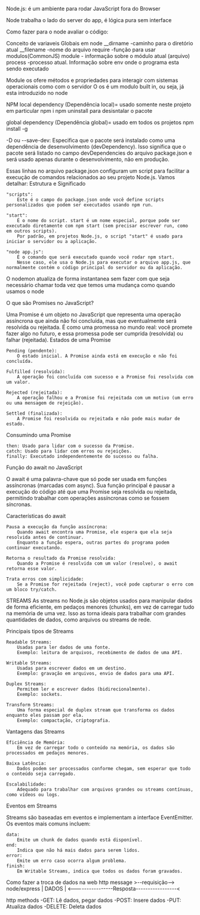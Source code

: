 Node.js: é um ambiente para rodar JavaScript fora do Browser 

Node trabalha o lado do server do app, é lógica pura sem interface

Como fazer para o node avaliar o código:

Conceito de variaveis Globais em node
__dirname -caminho para o diretório atual
__filename -nome do arquivo
require -função para usar modulos(CommonJS)
module - informação sobre o módulo atual (arquivo)
process -processo atual. Informação sobre env onde o programa esta sendo executado


Module os ofere métodos e propriedades para interagir com sistemas operacionais como com o servidor
O os é um modulo built in, ou seja, já esta introduzido no node


NPM
local dependency (Dependência local)= usado somente neste projeto em particular
npm i <packageName>
npm uninstall <PackageName> para desisntalar o pacote

global dependency (Dependência global)= usado em todos os projetos
npm install -g <packageName>

-D ou --save-dev: Especifica que o pacote será instalado como uma dependência de desenvolvimento (devDependency). Isso significa que o pacote será listado no campo devDependencies do arquivo package.json e será usado apenas durante o desenvolvimento, não em produção.



Essas linhas no arquivo package.json configuram um script para facilitar a execução de comandos relacionados ao seu projeto Node.js. Vamos detalhar:
Estrutura e Significado

    "scripts":
        Este é o campo do package.json onde você define scripts personalizados que podem ser executados usando npm run.

    "start":
        É o nome do script. start é um nome especial, porque pode ser executado diretamente com npm start (sem precisar escrever run, como em outros scripts).
        Por padrão, em projetos Node.js, o script "start" é usado para iniciar o servidor ou a aplicação.

    "node app.js":
        É o comando que será executado quando você rodar npm start.
        Nesse caso, ele usa o Node.js para executar o arquivo app.js, que normalmente contém o código principal do servidor ou da aplicação.


O nodemon atualiza de forma instantanea sem fazer com que seja necessário chamar toda vez
que temos uma mudança como quando usamos o node <NomeArquivo>

O que são Promises no JavaScript?

Uma Promise é um objeto no JavaScript que representa uma operação assíncrona que ainda não foi concluída, mas que eventualmente será resolvida ou rejeitada. É como uma promessa no mundo real: você promete fazer algo no futuro, e essa promessa pode ser cumprida (resolvida) ou falhar (rejeitada).
Estados de uma Promise

    Pending (pendente):
        O estado inicial. A Promise ainda está em execução e não foi concluída.

    Fulfilled (resolvida):
        A operação foi concluída com sucesso e a Promise foi resolvida com um valor.

    Rejected (rejeitada):
        A operação falhou e a Promise foi rejeitada com um motivo (um erro ou uma mensagem de rejeição).

    Settled (finalizada):
        A Promise foi resolvida ou rejeitada e não pode mais mudar de estado.


Consumindo uma Promise

    then: Usado para lidar com o sucesso da Promise.
    catch: Usado para lidar com erros ou rejeições.
    finally: Executado independentemente do sucesso ou falha.

    
Função do await no JavaScript

O await é uma palavra-chave que só pode ser usada em funções assíncronas (marcadas com async). Sua função principal é pausar a execução do código até que uma Promise seja resolvida ou rejeitada, permitindo trabalhar com operações assíncronas como se fossem síncronas.

Características do await

    Pausa a execução da função assíncrona:
        Quando await encontra uma Promise, ele espera que ela seja resolvida antes de continuar.
        Enquanto a função espera, outras partes do programa podem continuar executando.

    Retorna o resultado da Promise resolvida:
        Quando a Promise é resolvida com um valor (resolve), o await retorna esse valor.

    Trata erros com simplicidade:
        Se a Promise for rejeitada (reject), você pode capturar o erro com um bloco try/catch.


STREAMS
As streams no Node.js são objetos usados para manipular dados de forma eficiente, em pedaços menores (chunks), em vez de carregar tudo na memória de uma vez. Isso as torna ideais para trabalhar com grandes quantidades de dados, como arquivos ou streams de rede.

Principais tipos de Streams

    Readable Streams:
        Usadas para ler dados de uma fonte.
        Exemplo: leitura de arquivos, recebimento de dados de uma API.

    Writable Streams:
        Usadas para escrever dados em um destino.
        Exemplo: gravação em arquivos, envio de dados para uma API.

    Duplex Streams:
        Permitem ler e escrever dados (bidirecionalmente).
        Exemplo: sockets.

    Transform Streams:
        Uma forma especial de duplex stream que transforma os dados enquanto eles passam por ela.
        Exemplo: compactação, criptografia.


Vantagens das Streams

    Eficiência de Memória:
        Em vez de carregar todo o conteúdo na memória, os dados são processados em pedaços menores.

    Baixa Latência:
        Dados podem ser processados conforme chegam, sem esperar que todo o conteúdo seja carregado.

    Escalabilidade:
        Adequado para trabalhar com arquivos grandes ou streams contínuas, como vídeos ou logs.


Eventos em Streams

Streams são baseadas em eventos e implementam a interface EventEmitter. Os eventos mais comuns incluem:

    data:
        Emite um chunk de dados quando está disponível.
    end:
        Indica que não há mais dados para serem lidos.
    error:
        Emite um erro caso ocorra algum problema.
    finish:
        Em Writable Streams, indica que todos os dados foram gravados.



Como fazer a troca de dados na web
http message >--requisição--> node/express
|                  DADOS                  |
<----------------Resposta-----------------<


http methods
-GET: Lê dados, pegar dados 
-POST: Insere dados
-PUT: Atualiza dados
-DELETE: Deleta dados

